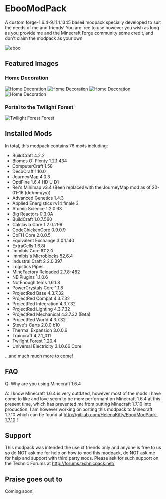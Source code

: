 # EbooModPack
A custom forge-1.6.4-9.11.1.1345 based modpack specially developed to suit the needs of me and friends! You are free to use however you wish as long as you provide me and the Minecraft Forge community some credit, and don't claim the modpack as your own.

![eboo](http://i.imgur.com/hkHgXg0.png)

## Featured Images

### Home Decoration
![Home Decoration](http://i.imgur.com/XCHm84p.png)
![Home Decoration](http://i.imgur.com/tZYfnr1.png)
![Home Decoration](http://i.imgur.com/F7RgHKr.png)
![Home Decoration](http://i.imgur.com/EOWOab0.png)

### Portal to the Twilight Forest
![Twilight Forest Forest](http://i.imgur.com/5rLPnZ0.png)

## Installed Mods
In total, this modpack contains 76 mods including:
* BuildCraft 4.2.2
* Biomes O' Plenty 1.2.1.434
* ComputerCraft 1.58
* DecoCraft 1.10.0
* JourneyMap 4.0.3
* OptiFine 1.6.4 HD U D1
* Rei's Minimap v3.4 (Been replaced with the JourneyMap mod as of 20-01-16 (dd/mm/yy))
* Advanced Genetics 1.4.3
* Applied Energistics rv14 finale 3
* Atomic Science 1.2.0.63
* Big Reactors 0.3.0A
* BuildCraft 1.0.7.560
* Calclavia Core 1.2.0.299
* CodeChickenCore 0.9.0.9
* CoFH Core 2.0.0.5
* Equivalent Exchange 3 0.1.140
* ExtraCells 1.6.8f
* Immibis Core 57.2.0
* Immibis's Microblocks 52.6.4
* Industral Craft 2 2.0.397
* Logistics Pipes
* MineFactory Reloaded 2.7.8-482
* NEIPlugins 1.1.0.6
* NotEnoughItems 1.6.1.8
* PowerCrystals Core 1.1.8
* ProjectRed Base 4.3.7.32
* ProjectRed Compat 4.3.7.32
* ProjectRed Integration 4.3.7.32
* ProjectRed Lighting 4.3.7.32
* ProjectRed Mechanical 4.3.7.32 (Beta)
* ProjectRed World 4.3.7.32
* Steve's Carts 2.0.0 b10
* Thermal Expansion 3.0.0.6
* Traincraft 4.2.1_011
* Twilight Forest 1.20.4
* Universal Electricity 3.1.0.66 Core

...and much much more to come!

## FAQ
Q: Why are you using Minecraft 1.6.4

A: I know Minecraft 1.6.4 is very outdated, however most of the mods I have come to like and love seem to be more performant on Minecraft 1.6.4 at this present time, which has prevented me from putting Minecraft 1.7.10 into production. I am however working on porting this modpack to Minecraft 1.7.10 which can be found at http://github.com/HelenaKitty/EbooModPack-1.7.10 !

## Support
This modpack was intended the use of friends only and anyone is free to us so do NOT ask me for help on how to mod this modpack, do NOT ask me for help and support with third party mods. Please ask for such support on the Technic Forums at http://forums.technicpack.net/

## Praise goes out to
Coming soon!

